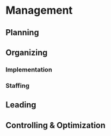 # Management

## Planning

## Organizing

### Implementation

### Staffing

## Leading

## Controlling & Optimization
